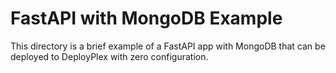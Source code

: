 # FastAPI with MongoDB Example
This directory is a brief example of a FastAPI app with MongoDB that can be deployed to DeployPlex with zero configuration.
